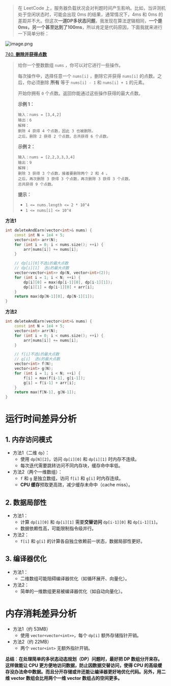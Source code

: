 > 在 LeetCode 上，服务器负载状况会对判题时间产生影响。比如，当评测机处于空闲状态时，可能会出现 0ms 的结果，通常情况下，4ms 和 0ms 的差距并不大。但这次**一道DP多状态问题**，我发现在算法逻辑相同，**一个是0ms，另一个甚至达到了100ms**，所以肯定是代码原因，下面我就来进行一下简单分析：

![image.png](https://s2.loli.net/2025/04/25/5hRaG1evFqbWJkd.png)

[740. **删除并获得点数**](https://leetcode.cn/problems/delete-and-earn/)

> 给你一个整数数组 `nums` ，你可以对它进行一些操作。
>
> 每次操作中，选择任意一个 `nums[i]` ，删除它并获得 `nums[i]` 的点数。之后，你必须删除 **所有** 等于 `nums[i] - 1` 和 `nums[i] + 1` 的元素。
>
> 开始你拥有 `0` 个点数。返回你能通过这些操作获得的最大点数。
>
>  
>
> **示例 1：**
>
> ```
> 输入：nums = [3,4,2]
> 输出：6
> 解释：
> 删除 4 获得 4 个点数，因此 3 也被删除。
> 之后，删除 2 获得 2 个点数。总共获得 6 个点数。
> ```
>
> **示例 2：**
>
> ```
> 输入：nums = [2,2,3,3,3,4]
> 输出：9
> 解释：
> 删除 3 获得 3 个点数，接着要删除两个 2 和 4 。
> 之后，再次删除 3 获得 3 个点数，再次删除 3 获得 3 个点数。
> 总共获得 9 个点数。
> ```
>
>  
>
> **提示：**
>
> - `1 <= nums.length <= 2 * 10^4`
> - `1 <= nums[i] <= 10^4`

**方法1**

```cpp
int deleteAndEarn(vector<int>& nums) {
    const int N = 1e4 + 5;
    vector<int> arr(N);
    for (int i = 0; i < nums.size(); ++i) {
        arr[nums[i]] += nums[i];
    }

    // dp[i][0]不选i的最大点数
    // dp[i][1]  选i的最大点数
    vector<vector<int>> dp(N, vector<int>(2));
    for (int i = 1; i < N; ++i) {
        dp[i][0] = max(dp[i-1][0], dp[i-1][1]);
        dp[i][1] = dp[i-1][0] + arr[i];
    }
    return max(dp[N-1][0], dp[N-1][1]);
}
```

**方法2**

```cpp
int deleteAndEarn(vector<int>& nums) {
    const int N = 1e4 + 5;
    vector<int> arr(N);
    for (int i = 0; i < nums.size(); ++i) {
        arr[nums[i]] += nums[i];
    }

    // f[i]不选i的最大点数
    // g[i]  选i的最大点数
    vector<int> f(N);
    vector<int> g(N);
    for (int i = 1; i < N; ++i) {
        f[i] = max(f[i-1], g[i-1]);
        g[i] = f[i-1] + arr[i];
    }
    return max(f[N-1], g[N-1]);
}
```

# 运行时间差异分析

## 1. 内存访问模式

- 方法1（二维 `dp`）：
  - 使用 `dp[N][2]`，访问 `dp[i][0]` 和 `dp[i][1]` 时内存不连续。
  - 每次迭代需要跳转访问不同内存块，缓存命中率低。
- 方法2（两个一维数组）：
  - `f` 和 `g` 是独立数组，访问 `f[i]` 和 `g[i]` 时内存连续。
  - **CPU 缓存**预取更高效，减少缓存未命中（cache miss）。

## 2. 数据局部性

- 方法1：
  - 计算 `dp[i][0]` 和 `dp[i][1]` 需要**交替访问** `dp[i-1][0]` 和 `dp[i-1][1]`。
  - 数据依赖性高，可能限制指令级并行。
- 方法2：
  - `f[i]` 和 `g[i]` 的计算各自独立依赖前一状态，数据局部性更好。

## 3. 编译器优化

- 方法1：
  - 二维数组可能阻碍编译器优化（如循环展开、向量化）。
- 方法2：
  - 简单的一维数组更易被编译器优化（如自动向量化）。

# 内存消耗差异分析

- 方法1（约 53MB）
  - 使用 `vector<vector<int>>`，每个 `dp[i]` 额外存储指针开销。
- 方法2（约 22MB）
  -  两个 `vector<int>` 无额外指针开销。          

**总结**：**在处理简单的多状态动态规划（DP）问题时，最好把 DP 数组分开来存。这样做能让 CPU 更方便地访问数据，防止因数据交替访问，使得 CPU 的高级缓存没办法命中数据。而且分开存储或许还能让编译器更好地优化代码。另外，用二维 vector 数组会比用两个一维 vector 数组占的空间更多。**
